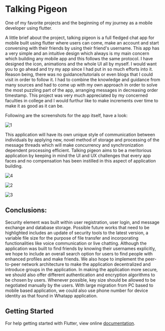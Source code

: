 # Talking Pigeon

One of my favorite projects and the beginning of my journey as a mobile developer using flutter. 

A little brief about the project, talking pigeon is a full fledged chat app for mobile built using flutter where users can come, make an account and start conversing with their friends by using their friend's username. This app has a very simple and an intuitive design which always is my main concern which building any mobile app and this follows the same protocol. I have designed the icon, animations and the whole UI all by myself. I would want you to go ahead and try my app since I had put in so much efforts into it. Reason being, there was no guidance/tutorials or even blogs that I could visit in order to follow it. I had to combine the knowledge and guidance from many sources and had to come up with my own approach in order to solve the most puzzling part of the app, arranging messages in decreasing order timestamp. 
This project was very much appreciated by my concerned faculties in college and I would furthur like to make increments over time to make it as good as it can be.

Following are the screenshots for the app itself, have a look:


![1](https://user-images.githubusercontent.com/36532034/54944865-7a5bd380-4f5a-11e9-9396-3f1a426bf336.jpg)

 This application will have its own unique style of communication between individuals by applying new, novel method of storage and processing of the message threads which will make concurrency and synchronization dependent processing efficient. Talking pigeon aims to be a meritorious application by keeping in mind the UI and UX challenges that every app faces and no compensation has been instilled in this aspect of application building. 
 
 
![4](https://user-images.githubusercontent.com/36532034/54944914-98293880-4f5a-11e9-8931-5e1e0eab6f7f.jpg)

![2](https://user-images.githubusercontent.com/36532034/54944885-86e02c00-4f5a-11e9-8ec3-26c9abc075e9.jpg)

![3](https://user-images.githubusercontent.com/36532034/54944896-8fd0fd80-4f5a-11e9-885a-56205a564736.jpg)

## Conclusions:

Security element was built within user registration, user login, and message exchange and database storage. Possible future works that need to be highlighted includes an update of security tools to the latest version, a variable file size for the purpose of file transfer and incorporating functionalities like voice communication or live chatting. Although the application was built to find friends by knowing their usernames explicitly, we hope to include an overall search option for users to find people with enhanced profiles and make friends. We also hope to implement the peer-to-peer network architecture to make the application decentralized and introduce groups in the application. In making the application more secure, we should also offer different authentication and encryption algorithms to be chosen by users. Whenever possible, key size should be allowed to be negotiated manually by the users. With large migration from PC based to mobile based application, we could also use phone number for device identity as that found in Whatapp application. 

## Getting Started

For help getting started with Flutter, view online
[documentation](https://flutter.io/).
